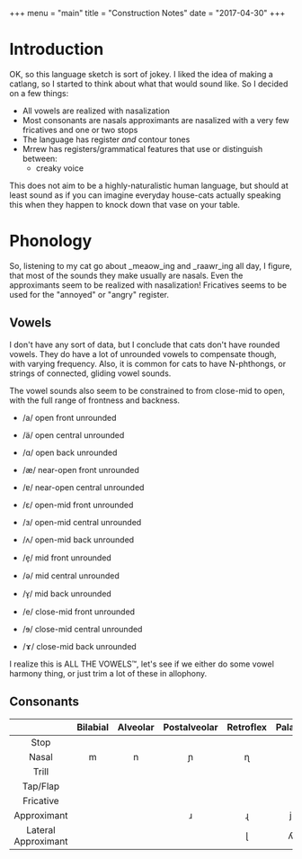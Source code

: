 +++
menu = "main"
title = "Construction Notes"
date = "2017-04-30"
+++

# Introduction

OK, so this language sketch is sort of jokey. I liked the idea of making a 
catlang, so I started to think about what that would sound like. So I decided
on a few things:

 - All vowels are realized with nasalization
 - Most consonants are nasals approximants are nasalized with a very few fricatives and one or two stops
 - The language has register _and_ contour tones 
 - Mrrew has registers/grammatical features that use or distinguish between:
   - creaky voice

This does not aim to be a highly-naturalistic human language, but should at least
sound as if you can imagine everyday house-cats actually speaking this when they
happen to knock down that vase on your table.

# Phonology

So, listening to my cat go about _meaow_inɡ and _raawr_ing all day, I figure, that most of the 
sounds they make usually are nasals. Even the approximants seem to be realized with nasalization!
Fricatives seems to be used for the "annoyed" or "angry" register. 

## Vowels

I don't have any sort of data, but I conclude that cats don't have rounded vowels. They do have a 
lot of unrounded vowels to compensate though, with varying frequency. Also, it is common for cats
to have N-phthongs, or strings of connected, gliding vowel sounds.

The vowel sounds also seem to be constrained to from close-mid to open, with the full range of 
frontness and backness. 

 - /a/ open front unrounded
 - /ä/ open central unrounded
 - /ɑ/ open back unrounded
 
 - /æ/ near-open front unrounded
 - /ɐ/ near-open central unrounded
 
 - /ɛ/ open-mid front unrounded
 - /ɜ/ open-mid central unrounded
 - /ʌ/ open-mid back unrounded
 
 - /e̞/ mid front unrounded 
 - /ə/ mid central unrounded
 - /ɤ̞/ mid back unrounded

 - /e/ close-mid front unrounded
 - /ɘ/ close-mid central unrounded
 - /ɤ/ close-mid back unrounded

I realize this is ALL THE VOWELS™, let's see if we either do some vowel harmony thing, or just
trim a lot of these in allophony.

## Consonants

|                     | Bilabial | Alveolar | Postalveolar | Retroflex | Palatal | Velar | Uvular |
| :-----------------: | :------: | :------: | :----------: | :-------: | :-----: | :---: | :----: |
| Stop                |          |          |              |           |         |       | q      |
| Nasal               | m        | n        | ɲ            | ɳ         |         | ŋ     | ɴ      |
| Trill               |          |          |              |           |         |       | ʀ      |
| Tap/Flap            |          |          |              |           |         |       |        |
| Fricative           |          |          |              |           |         |       | χ ʁ    |
| Approximant         |          |          | ɹ            | ɻ         | j       |  ɰ    |        |
| Lateral Approximant |          |          |              | ɭ         | ʎ       |   ʟ   |        |
